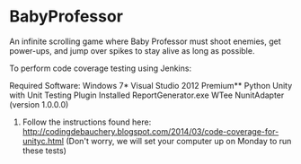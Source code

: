 # BabyProfessor
An infinite scrolling game where Baby Professor must shoot enemies, get power-ups, and jump over spikes to stay alive as long as possible.

To perform code coverage testing using Jenkins:

Required Software:
Windows 7*
Visual Studio 2012 Premium**
Python
Unity with Unit Testing Plugin Installed
ReportGenerator.exe
WTee
NunitAdapter (version 1.0.0.0)

1) Follow the instructions found here: http://codingdebauchery.blogspot.com/2014/03/code-coverage-for-unityc.html
(Don't worry, we will set your computer up on Monday to run these tests)
